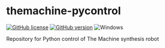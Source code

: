 # themachine-pycontrol
[![GitHub license](https://img.shields.io/github/license/aspuru-guzik-group/themachine-pycontrol.svg)](https://github.com/aspuru-guzik-group/themachine-pycontrol/blob/main/LICENSE)
[![GitHub version](https://img.shields.io/github/v/tag/aspuru-guzik-group/themachine-pycontrol)](https://github.com/spuru-guzik-group/themachine-pycontrol/releases/)
![Windows](https://svgshare.com/i/ZhY.svg)

Repository for Python control of The Machine synthesis robot
